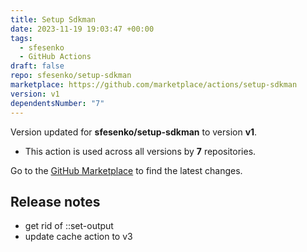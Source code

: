 ```yaml
---
title: Setup Sdkman
date: 2023-11-19 19:03:47 +00:00
tags:
  - sfesenko
  - GitHub Actions
draft: false
repo: sfesenko/setup-sdkman
marketplace: https://github.com/marketplace/actions/setup-sdkman
version: v1
dependentsNumber: "7"
---
```



Version updated for **sfesenko/setup-sdkman** to version **v1**.
- This action is used across all versions by **7** repositories.

Go to the [GitHub Marketplace](https://github.com/marketplace/actions/setup-sdkman) to find the latest changes.

## Release notes

 - get rid of ::set-output
 - update cache action to v3
